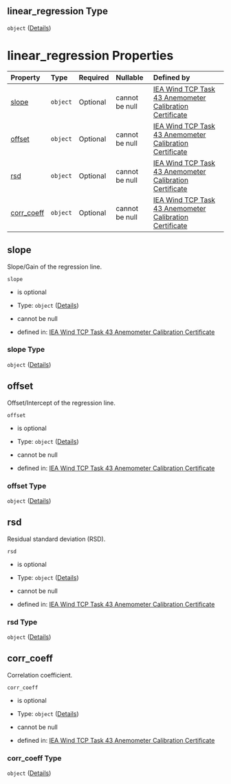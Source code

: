 ## linear_regression Type

`object` ([Details](iea43\_anemometer_calibration-properties-result-properties-linear_regression.md))

# linear_regression Properties

| Property                  | Type     | Required | Nullable       | Defined by                                                                                                                                                                                  |
| :------------------------ | :------- | :------- | :------------- | :------------------------------------------------------------------------------------------------------------------------------------------------------------------------------------------ |
| [slope](#slope)           | `object` | Optional | cannot be null | [IEA Wind TCP Task 43 Anemometer Calibration Certificate](iea43_anemometer_calibration-definitions-quantity.md "TBD#/properties/result/properties/linear_regression/properties/slope")      |
| [offset](#offset)         | `object` | Optional | cannot be null | [IEA Wind TCP Task 43 Anemometer Calibration Certificate](iea43_anemometer_calibration-definitions-quantity.md "TBD#/properties/result/properties/linear_regression/properties/offset")     |
| [rsd](#rsd)               | `object` | Optional | cannot be null | [IEA Wind TCP Task 43 Anemometer Calibration Certificate](iea43_anemometer_calibration-definitions-quantity.md "TBD#/properties/result/properties/linear_regression/properties/rsd")        |
| [corr_coeff](#corr_coeff) | `object` | Optional | cannot be null | [IEA Wind TCP Task 43 Anemometer Calibration Certificate](iea43_anemometer_calibration-definitions-quantity.md "TBD#/properties/result/properties/linear_regression/properties/corr_coeff") |

## slope

Slope/Gain of the regression line.

`slope`

*   is optional

*   Type: `object` ([Details](iea43\_anemometer_calibration-definitions-quantity.md))

*   cannot be null

*   defined in: [IEA Wind TCP Task 43 Anemometer Calibration Certificate](iea43\_anemometer_calibration-definitions-quantity.md "TBD#/properties/result/properties/linear_regression/properties/slope")

### slope Type

`object` ([Details](iea43\_anemometer_calibration-definitions-quantity.md))

## offset

Offset/Intercept of the regression line.

`offset`

*   is optional

*   Type: `object` ([Details](iea43\_anemometer_calibration-definitions-quantity.md))

*   cannot be null

*   defined in: [IEA Wind TCP Task 43 Anemometer Calibration Certificate](iea43\_anemometer_calibration-definitions-quantity.md "TBD#/properties/result/properties/linear_regression/properties/offset")

### offset Type

`object` ([Details](iea43\_anemometer_calibration-definitions-quantity.md))

## rsd

Residual standard deviation (RSD).

`rsd`

*   is optional

*   Type: `object` ([Details](iea43\_anemometer_calibration-definitions-quantity.md))

*   cannot be null

*   defined in: [IEA Wind TCP Task 43 Anemometer Calibration Certificate](iea43\_anemometer_calibration-definitions-quantity.md "TBD#/properties/result/properties/linear_regression/properties/rsd")

### rsd Type

`object` ([Details](iea43\_anemometer_calibration-definitions-quantity.md))

## corr_coeff

Correlation coefficient.

`corr_coeff`

*   is optional

*   Type: `object` ([Details](iea43\_anemometer_calibration-definitions-quantity.md))

*   cannot be null

*   defined in: [IEA Wind TCP Task 43 Anemometer Calibration Certificate](iea43\_anemometer_calibration-definitions-quantity.md "TBD#/properties/result/properties/linear_regression/properties/corr_coeff")

### corr_coeff Type

`object` ([Details](iea43\_anemometer_calibration-definitions-quantity.md))
